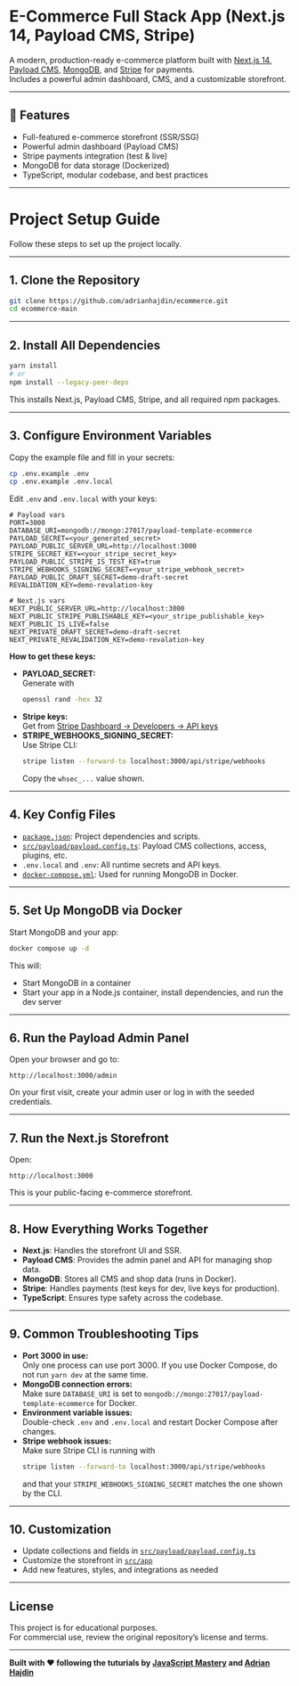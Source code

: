 # E-Commerce Full Stack App (Next.js 14, Payload CMS, Stripe)



A modern, production-ready e-commerce platform built with [Next.js 14](https://nextjs.org/), [Payload CMS](https://payloadcms.com/), [MongoDB](https://www.mongodb.com/), and [Stripe](https://stripe.com/) for payments.  
Includes a powerful admin dashboard, CMS, and a customizable storefront.

---

## 🚀 Features

- Full-featured e-commerce storefront (SSR/SSG)
- Powerful admin dashboard (Payload CMS)
- Stripe payments integration (test & live)
- MongoDB for data storage (Dockerized)
- TypeScript, modular codebase, and best practices

---

# Project Setup Guide

Follow these steps to set up the project locally.

---

## 1. Clone the Repository

```bash
git clone https://github.com/adrianhajdin/ecommerce.git
cd ecommerce-main
```

---

## 2. Install All Dependencies

```bash
yarn install
# or
npm install --legacy-peer-deps
```
This installs Next.js, Payload CMS, Stripe, and all required npm packages.

---

## 3. Configure Environment Variables

Copy the example file and fill in your secrets:

```bash
cp .env.example .env
cp .env.example .env.local
```

Edit `.env` and `.env.local` with your keys:

```env
# Payload vars
PORT=3000
DATABASE_URI=mongodb://mongo:27017/payload-template-ecommerce
PAYLOAD_SECRET=<your_generated_secret>
PAYLOAD_PUBLIC_SERVER_URL=http://localhost:3000
STRIPE_SECRET_KEY=<your_stripe_secret_key>
PAYLOAD_PUBLIC_STRIPE_IS_TEST_KEY=true
STRIPE_WEBHOOKS_SIGNING_SECRET=<your_stripe_webhook_secret>
PAYLOAD_PUBLIC_DRAFT_SECRET=demo-draft-secret
REVALIDATION_KEY=demo-revalation-key

# Next.js vars
NEXT_PUBLIC_SERVER_URL=http://localhost:3000
NEXT_PUBLIC_STRIPE_PUBLISHABLE_KEY=<your_stripe_publishable_key>
NEXT_PUBLIC_IS_LIVE=false
NEXT_PRIVATE_DRAFT_SECRET=demo-draft-secret
NEXT_PRIVATE_REVALIDATION_KEY=demo-revalation-key
```

**How to get these keys:**
- **PAYLOAD_SECRET:**  
  Generate with  
  ```bash
  openssl rand -hex 32
  ```
- **Stripe keys:**  
  Get from [Stripe Dashboard → Developers → API keys](https://dashboard.stripe.com/apikeys)
- **STRIPE_WEBHOOKS_SIGNING_SECRET:**  
  Use Stripe CLI:  
  ```bash
  stripe listen --forward-to localhost:3000/api/stripe/webhooks
  ```
  Copy the `whsec_...` value shown.

---

## 4. Key Config Files

- [`package.json`](package.json ): Project dependencies and scripts.
- [`src/payload/payload.config.ts`](src/payload/payload.config.ts ): Payload CMS collections, access, plugins, etc.
- `.env.local` and `.env`: All runtime secrets and API keys.
- [`docker-compose.yml`](docker-compose.yml ): Used for running MongoDB in Docker.

---

## 5. Set Up MongoDB via Docker

Start MongoDB and your app:

```bash
docker compose up -d
```

This will:
- Start MongoDB in a container
- Start your app in a Node.js container, install dependencies, and run the dev server

---

## 6. Run the Payload Admin Panel

Open your browser and go to:

```
http://localhost:3000/admin
```

On your first visit, create your admin user or log in with the seeded credentials.

---

## 7. Run the Next.js Storefront

Open:

```
http://localhost:3000
```

This is your public-facing e-commerce storefront.

---

## 8. How Everything Works Together

- **Next.js**: Handles the storefront UI and SSR.
- **Payload CMS**: Provides the admin panel and API for managing shop data.
- **MongoDB**: Stores all CMS and shop data (runs in Docker).
- **Stripe**: Handles payments (test keys for dev, live keys for production).
- **TypeScript**: Ensures type safety across the codebase.

---

## 9. Common Troubleshooting Tips

- **Port 3000 in use:**  
  Only one process can use port 3000. If you use Docker Compose, do not run `yarn dev` at the same time.
- **MongoDB connection errors:**  
  Make sure `DATABASE_URI` is set to `mongodb://mongo:27017/payload-template-ecommerce` for Docker.
- **Environment variable issues:**  
  Double-check `.env` and `.env.local` and restart Docker Compose after changes.
- **Stripe webhook issues:**  
  Make sure Stripe CLI is running with  
  ```bash
  stripe listen --forward-to localhost:3000/api/stripe/webhooks
  ```
  and that your `STRIPE_WEBHOOKS_SIGNING_SECRET` matches the one shown by the CLI.

---

## 10. Customization

- Update collections and fields in [`src/payload/payload.config.ts`](src/payload/payload.config.ts )
- Customize the storefront in [`src/app`](src/app )
- Add new features, styles, and integrations as needed

---

## License

This project is for educational purposes.  
For commercial use, review the original repository’s license and terms.

---

**Built with ❤️ following the tuturials by  [JavaScript Mastery](https://jsmastery.pro/next15) and [Adrian Hajdin](https://youtu.be/3JUsg-WsU9o?si=YzrJY-W19jrRRJhD)**
